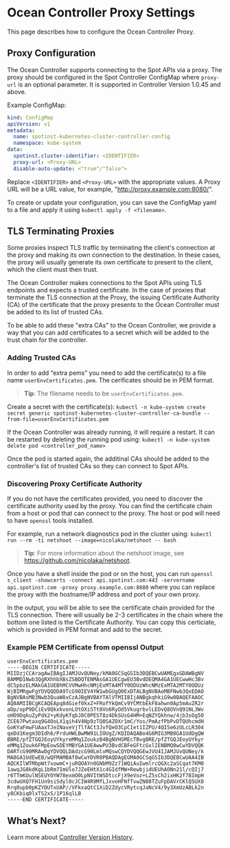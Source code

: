 # Ocean Controller Proxy Settings

This page describes how to configure the Ocean Controller Proxy.

## Proxy Configuration

The Ocean Controller supports connecting to the Spot APIs via a proxy. The proxy should be configured in the Spot Controller ConfigMap where `proxy-url` is an optional parameter. It is supported in Controller Version 1.0.45 and above.

Example ConfigMap:

```yaml
kind: ConfigMap
apiVersion: v1
metadata:
  name: spotinst-kubernetes-cluster-controller-config
  namespace: kube-system
data:
  spotinst.cluster-identifier: <IDENTIFIER>
  proxy-url: <Proxy-URL>
  disable-auto-update: <"true"/"false">
```

Replace `<IDENTIFIER>` and `<Proxy-URL>` with the appropriate values.
A Proxy URL will be a URL value, for example, "http://proxy.example.com:8080/".

To create or update your configuration, you can save the ConfigMap yaml to a file and apply it using `kubectl apply -f <filename>`.

## TLS Terminating Proxies

Some proxies inspect TLS traffic by terminating the client's connection at the proxy and making its own connection to the destination. In these cases, the proxy will usually generate its own certificate to present to the client, which the client must then trust.

The Ocean Controller makes connections to the Spot APIs using TLS endpoints and expects a trusted certificate. In the case of proxies that terminate the TLS connection at the Proxy, the issuing Certificate Authority (CA) of the certificate that the proxy presents to the Ocean Controller must be added to its list of trusted CAs.

To be able to add these "extra CAs" to the Ocean Controller, we provide a way that you can add certificates to a secret which will be added to the trust chain for the controller.

### Adding Trusted CAs

In order to add “extra pems” you need to add the certificate(s) to a file name `userEnvCertificates.pem`. The cerificates should be in PEM format.

> **Tip**: The filename needs to be `userEnvCertificates.pem`.

Create a secret with the certificate(s): `kubectl -n kube-system create secret generic spotinst-kubernetes-cluster-controller-ca-bundle --from-file=userEnvCertificates.pem`

If the Ocean Controller was already running, it will require a restart. It can be restarted by deleting the running pod using: `kubectl -n kube-system delete pod <controller_pod_name>`

Once the pod is started again, the additinal CAs should be added to the controller's list of trusted CAs so they can connect to Spot APIs.

### Discovering Proxy Certificate Authority

If you do not have the certificates provided, you need to discover the certificate authority used by the proxy. You can find the certificate chain from a host or pod that can connect to the proxy. The host or pod will need to have `openssl` tools installed.

For example, run a network diagnostics pod in the cluster using: `kubectl run --rm -ti netshoot --image=nicolaka/netshoot -- bash`

> **Tip**: For more information about the netshoot image, see https://github.com/nicolaka/netshoot.

Once you have a shell inside the pod or on the host, you can run `openssl s_client -showcerts -connect api.spotinst.com:443 -servername api.spotinst.com -proxy proxy.example.com:8080` where you can replace the proxy with the hostname/IP address and port of your own proxy.

In the output, you will be able to see the certificate chain provided for the TLS connection. There will usually be 2-3 certificates in the chain where the bottom one listed is the Certificate Authority. You can copy this certiciate, which is provided in PEM format and add to the secret.

### Example PEM Certificate from openssl Output

```
userEnvCertificates.pem
-----BEGIN CERTIFICATE-----
MIIDzjCCAragAwIBAgIJAMJUvQUNey/kMA0GCSqGSIb3DQEBCwUAMEgxGDAWBgNV
BAMMD1Nwb3QgRXhhbXBsZSBDQTENMAsGA1UECgwEU3BvdDEQMA4GA1UECwwHc3Bv
dC5pbzELMAkGA1UEBhMCVVMwHhcNMjExMTA4MTY0ODUzWhcNMzExMTA2MTY0ODUz
WjBIMRgwFgYDVQQDDA9TcG90IEV4YW1wbGUgQ0ExDTALBgNVBAoMBFNwb3QxEDAO
BgNVBAsMB3Nwb3QuaW8xCzAJBgNVBAYTAlVTMIIBIjANBgkqhkiG9w0BAQEFAAOC
AQ8AMIIBCgKCAQEApq8dGief0kxZ+FRofYkQmCv9YCMtbEkF8ahwn0Ap5mAuZR2r
aDp/xpP9DCiEv9QkxkvonLOtOXiSTt8Vo6RyOd5VkugrbvlLEDvQ8OVnQ91NL3Wv
oHO9DqkuZyPdk2+yKdyKfqbJ8C0PEST8z4DkSUsG4HM+EqNZYQkhnw/4jb3sOg5O
ZCE67Pwtaxq9G4OoLX1qih4V4Np9zTQ0SAZOXr1mC/Yos/PmAzfPbPvDTQUhcmdH
GoKYaFmwFUAaxTJeINaveVjTlfACt3JvfQeO3CpCIet1IZPU/4QISe6zULcLR304
qeDd1Kegm3DIdh6/PrduHWLBwMW91LIOUgZ/KQIDAQABo4G6MIG3MB0GA1UdDgQW
BBRE/pfZTGQJEoyUYkyreMMq1ZoukzB4BgNVHSMEcTBvgBRE/pfZTGQJEoyUYkyr
eMMq1Zouk6FMpEowSDEYMBYGA1UEAwwPU3BvdCBFeGFtcGxlIENBMQ0wCwYDVQQK
DARTcG90MRAwDgYDVQQLDAdzcG90LmlvMQswCQYDVQQGEwJVU4IJAMJUvQUNey/k
MA8GA1UdEwEB/wQFMAMBAf8wCwYDVR0PBAQDAgEGMA0GCSqGSIb3DQEBCwUAA4IB
AQCKIlWTMbpWt7xowmC+juRQOAYn0GNbM9Zz71WQiAuIwmlrcQGXc2aSCqat7KM0
1awqJG8kdKgL1bRm7ImUlo7JZeEHtX1c4GIdfMW+RewbjidUEUhAONn21l/cQIj7
r6TTmKUulNSEUYOYW78exmO0LpNVItWSDtccFjX9eVoz+LZ5sCh2ixHK2f78ImpH
3cdwUXQ7FH1Un9siSdyl0cJCIW4R9MfLJxvoHFNfTvwZN08TZuFpDAVrCKlQ5UX8
Rrq0upb0pKZYDUTxUAP//VFkxaQtC1XiD2ZdycVRytcqJaNcV4/9y3XmUzABLk2n
y8CKbiq0lxTS2xS/1P16qlLB
-----END CERTIFICATE-----
```

## What’s Next?

Learn more about [Controller Version History](ocean/tutorials/spot-kubernetes-controller/controller-version-history).
